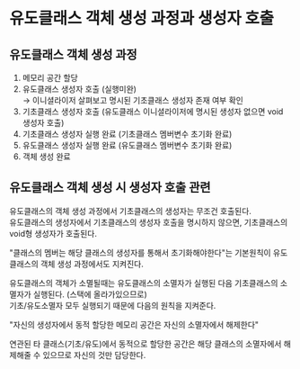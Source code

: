 # 유도클래스 객체 생성 과정과 생성자 호출

## 유도클래스 객체 생성 과정

1. 메모리 공간 할당
2. 유도클래스 생성자 호출 (실행미완)  
→ 이니셜라이저 살펴보고 명시된 기초클래스 생성자 존재 여부 확인  
3. 기초클래스 생성자 호출 (유도클래스 이니셜라이저에 명시된 생성자 없으면 void 생성자 호출)
4. 기초클래스 생성자 실행 완료 (기초클래스 멤버변수 초기화 완료)
5. 유도클래스 생성자 실행 완료 (유도클래스 멤버변수 초기화 완료)
6. 객체 생성 완료

## 유도클래스 객체 생성 시 생성자 호출 관련

유도클래스의 객체 생성 과정에서 기초클래스의 생성자는 무조건 호출된다.  
유도클래스의 생성자에서 기초클래스의 생성자 호출을 명시하지 않으면, 기초클래스의 void형 생성자가 호출된다.  

"클래스의 멤버는 해당 클래스의 생성자를 통해서 초기화해야한다"는 기본원칙이 유도클래스의 객체 생성 과정에서도 지켜진다.

유도클래스의 객체가 소멸될때는 유도클래스의 소멸자가 실행된 다음 기초클래스의 소멸자가 실행된다. (스택에 올라가있으므로)  
기초/유도소멸자 모두 실행되기 때문에 다음의 원칙을 지켜준다.  

"자신의 생성자에서 동적 할당한 메모리 공간은 자신의 소멸자에서 해제한다"

연관된 타 클래스(기초/유도)에서 동적으로 할당한 공간은 해당 클래스의 소멸자에서 해제해줄 수 있으므로 자신의 것만 담당한다.
